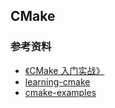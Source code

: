 ## CMake

### 参考资料

+ [《CMake 入门实战》](http://www.hahack.com/codes/cmake/)
+ [learning-cmake](https://github.com/feixiao/learning-cmake)
+ [cmake-examples](https://github.com/feixiao/cmake-examples)

